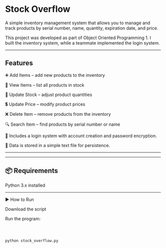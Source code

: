 # Stock Overflow



A simple inventory management system that allows you to manage and track products by serial number, name, quantity, expiration date, and price.



This project was developed as part of Object Oriented Programming 1. I built the inventory system, while a teammate implemented the login system.



---



## Features



➕ Add Items – add new products to the inventory



👀 View Items – list all products in stock



🔄 Update Stock – adjust product quantities



💲 Update Price – modify product prices



❌ Delete Item – remove products from the inventory



🔍 Search Item – find products by serial number or name



🔑 Includes a login system with account creation and password encryption.



📂 Data is stored in a simple text file for persistence.



---



---



## 📦 Requirements



Python 3.x installed



---



▶️ How to Run



Download the script



Run the program:



```bash



python stock_overflow.py

